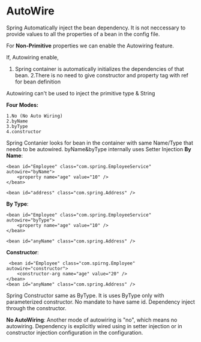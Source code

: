 # AutoWire
Spring Automatically inject the bean dependency.
It is not neccessary to provide values to all the properties of a bean in the config file.

For **Non-Primitive** properties we can enable the Autowiring feature.

If, Autowiring enable,

1. Spring container is automatically initializes the dependencies of that bean.
2.There is no need to give constructor and property tag with ref for bean definition

Autowiring can't be used to inject the primitive type & String

**Four Modes:**
	
	1.No (No Auto Wiring)
	2.byName
	3.byType
	4.constructor

Spring Contanier looks for bean in the container with same Name/Type that needs to be autowired. 
byName&byType internally uses Setter Injection
**By Name**:

	<bean id="Employee" class="com.spring.EmployeeService" autowire="byName">
		<property name="age" value="10" />
	</bean>
	
	<bean id="address" class="com.spring.Address" />
**By Type**:

	<bean id="Employee" class="com.spring.EmployeeService" autowire="byType">
		<property name="age" value="10" />
	</bean>
	
	<bean id="anyName" class="com.spring.Address" />
	
**Constructor**:

	 <bean id="Employee" class="com.spirng.Employee" autowire="constructor">    
        <constructor-arg name="age" value="20" />
    </bean>
    <bean id="anyName" class="com.spring.Address" />
    
Spring Constructor same as ByType. It is uses ByType only with parameterized constructor. No mandate to have same id.
Dependency inject through the constructor.

**No AutoWiring**:
Another mode of autowiring is "no", which means no autowiring. Dependency is explicitly wired using <property name="propertyName" ref="beanId"> in setter injection or <constructor-arg ref="beanId"> in constructor injection configuration in the configuration.



